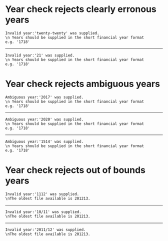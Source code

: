 # Year check rejects clearly erronous years

    Invalid year:'twenty-twenty' was supplied.
    \n Years should be supplied in the short financial year format
    e.g. '1718'

---

    Invalid year:'21' was supplied.
    \n Years should be supplied in the short financial year format
    e.g. '1718'

# Year check rejects ambiguous years

    Ambiguous year:'2017' was supplied.
    \n Years should be supplied in the short financial year format
    e.g. '1718'

---

    Ambiguous year:'2020' was supplied.
    \n Years should be supplied in the short financial year format
    e.g. '1718'

---

    Ambiguous year:'1514' was supplied.
    \n Years should be supplied in the short financial year format
    e.g. '1718'

# Year check rejects out of bounds years

    Invalid year:'1112' was supplied.
    \nThe oldest file available is 201213.

---

    Invalid year:'10/11' was supplied.
    \nThe oldest file available is 201213.

---

    Invalid year:'2011/12' was supplied.
    \nThe oldest file available is 201213.

